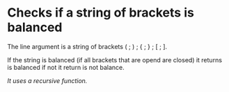 # Checks if a string of brackets is balanced

The line argument is a string of brackets ( ; ) ; { ; } ; [ ; ].

If the string is balanced (if all brackets that are opend are closed) it returns is balanced if not it return is not balance.

_It uses a recursive function._
